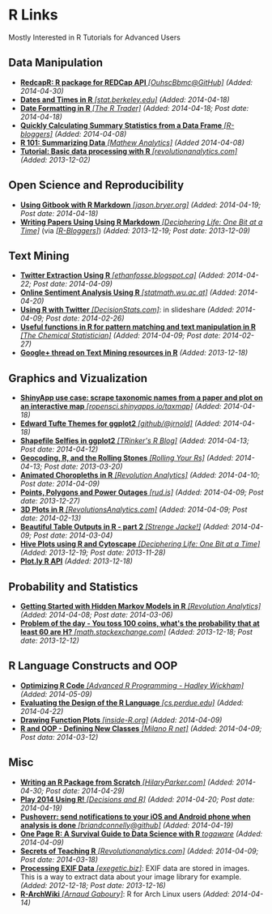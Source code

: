 # R Links
Mostly Interested in R Tutorials for Advanced Users

## Data Manipulation
* [**RedcapR: R package for REDCap API** *[OuhscBbmc@GitHub]*](https://github.com/OuhscBbmc/REDCapR) *(Added: 2014-04-30)*
* [**Dates and Times in R** *[stat.berkeley.edu]*](http://www.stat.berkeley.edu/classes/s133/dates.html) *(Added: 2014-04-18)*
* [**Date Formatting in R** *[The R Trader]*](http://www.thertrader.com/2014/04/18/date-formating-in-r/) *(Added: 2014-04-18; Post date: 2014-04-18)*
* [**Quickly Calculating Summary Statistics from a Data Frame** *[R-bloggers]*](http://www.r-bloggers.com/using-r-quickly-calculating-summary-statistics-from-a-data-frame/) *(Added: 2014-04-08)*
* [**R 101: Summarizing Data** *[Mathew Analytics]*](http://mathewanalytics.wordpress.com/2014/03/26/r-101-summarizing-data/) *(Added 2014-04-08)*
* [**Tutorial: Basic data processing with R** *[revolutionanalytics.com]*](http://blog.revolutionanalytics.com/2013/12/tutorial-basic-data-processing-with-r.html) *(Added: 2013-12-02)*

## Open Science and Reproducibility
* [**Using Gitbook with R Markdown** *[jason.bryer.org]*](http://jason.bryer.org/posts/2014-04-18/Gitbook_with_R_Markdown.html) *(Added: 2014-04-19; Post date: 2014-04-18)*
* [**Writing Papers Using Using R Markdown** *[Deciphering Life: One Bit at a Time]*](http://rmflight.github.io/posts/2012/10/papersinRmd.html) (via [*[R-Bloggers]*](www.r-bloggers.com/writing-papers-using-r-markdown/)) *(Added: 2013-12-19; Post date: 2013-12-09)*

## Text Mining
* [**Twitter Extraction Using R** *[ethanfosse.blogspot.ca]*](http://ethanfosse.blogspot.ca/2014/04/twitter-extraction.html) *(Added: 2014-04-22; Post date: 2014-04-09)*
* [**Online Sentiment Analysis Using R** *[statmath.wu.ac.at]*](http://statmath.wu.ac.at/courses/SNLP/Presentations/DA-Sentiment.pdf) *(Added: 2014-04-20)*
* [**Using R with Twitter** *[DecisionStats.com]*](http://decisionstats.com/2014/02/26/using-r-with-twitter-great-tutorial-in-rstats/): in slideshare *(Added: 2014-04-09; Post date: 2014-02-26)*
* [**Useful functions in R for pattern matching and text manipulation in R** *[The Chemical Statistician]*](http://chemicalstatistician.wordpress.com/2014/02/27/useful-functions-in-r-for-manipulating-text-data/) *(Added: 2014-04-09; Post date: 2014-02-27)*
* [**Google+ thread on Text Mining resources in R**](https://plus.google.com/+SharonMachlis/posts/1Sg913cKCxS) *(Added: 2013-12-18)*

## Graphics and Vizualization
* [**ShinyApp use case: scrape taxonomic names from a paper and plot on an interactive map** *[ropensci.shinyapps.io/taxmap]*](https://ropensci.shinyapps.io/taxmap/) *(Added: 2014-04-18)*
* [**Edward Tufte Themes for ggplot2** *[github/@jrnold]*](https://github.com/jrnold/ggthemes) *(Added: 2014-04-18)*
* [**Shapefile Selfies in ggplot2** *[TRinker's R Blog]*](http://trinkerrstuff.wordpress.com/2014/04/12/shape-file-selfies-in-ggplot2/) *(Added: 2014-04-13; Post date: 2014-04-12)*
* [**Geocoding, R, and the Rolling Stones** *[Rolling Your Rs]*](http://rollingyours.wordpress.com/2013/03/20/geocoding-r-and-the-rolling-stones-part-1/) *(Added: 2014-04-13; Post date: 2013-03-20)*
* [**Animated Choropleths in R** *[Revolution Analytics]*](http://blog.revolutionanalytics.com/2014/04/animated-choropleths-in-r.html) *(Added: 2014-04-10; Post date: 2014-04-09)*
* [**Points, Polygons and Power Outages** *[rud.is]*](http://rud.is/b/2013/12/27/points-polygons-and-power-outages/) *(Added: 2014-04-09; Post date: 2013-12-27)*
* [**3D Plots in R** *[RevolutionsAnalytics.com]*](http://blog.revolutionanalytics.com/2014/02/3d-plots-in-r.html) *(Added: 2014-04-09; Post date: 2014-02-13)*
* [**Beautiful Table Outputs in R - part 2** *[Strenge Jacke!]*](http://strengejacke.wordpress.com/2014/03/04/beautiful-table-outputs-in-r-part-2-rstats-sjplot/) *(Added: 2014-04-09; Post date: 2014-03-04)*
* [**Hive Plots using R and Cytoscape** *[Deciphering Life: One Bit at a Time]*](http://rmflight.github.io/posts/2012/11/hiveplots_example.html) *(Added: 2013-12-19; Post date: 2013-11-28)*
* [**Plot.ly R API**](https://plot.ly/api/r/) *(Added: 2013-12-18)*

## Probability and Statistics
* [**Getting Started with Hidden Markov Models in R** *[Revolution Analytics]*](http://blog.revolutionanalytics.com/2014/03/r-and-hidden-markov-models.html) *(Added: 2014-04-08; Post date: 2014-03-06)*
* [**Problem of the day - You toss 100 coins, what's the probability that at least 60 are H?** *[math.stackexchange.com]*](http://math.stackexchange.com/questions/603709/probability-of-100-coin-tosses) *(Added: 2013-12-18; Post date: 2013-12-12)*

## R Language Constructs and OOP
* [**Optimizing R Code** *[Advanced R Programming - Hadley Wickham]*](http://adv-r.had.co.nz/Profiling.html) *(Added: 2014-05-09)*
* [**Evaluating the Design of the R Language** *[cs.perdue.edu]*](http://r.cs.purdue.edu/pub/ecoop12.pdf) *(Added: 2014-04-22)*
* [**Drawing Function Plots** *[inside-R.org]*](http://www.inside-r.org/r-doc/graphics/curve) *(Added: 2014-04-09)*
* [**R and OOP - Defining New Classes** *[Milano R net]*](http://www.milanor.net/blog/?p=1234) *(Added: 2014-04-09; Post data: 2014-03-12)*

## Misc
* [**Writing an R Package from Scratch** *[HilaryParker.com]*](http://hilaryparker.com/2014/04/29/writing-an-r-package-from-scratch/) *(Added: 2014-04-30; Post date: 2014-04-29)*
* [**Play 2014 Using R!** *[Decisions and R]*](http://decisionsandr.blogspot.com/2014/04/play-2048-using-r.html) *(Added: 2014-04-20; Post date: 2014-04-19)*
* [**Pushoverr: send notifications to your iOS and Android phone when analysis is done** *[briandconnelly@github]*](https://github.com/briandconnelly/pushoverr) *(Added: 2014-04-19)*
* [**One Page R: A Survival Guide to Data Science with R** *togaware*](http://onepager.togaware.com/) *(Added: 2014-04-09)*
* [**Secrets of Teaching R** *[Revolutionanalytics.com]*](http://blog.revolutionanalytics.com/2014/03/secrets-of-teaching-r.html) *(Added: 2014-04-09; Post date: 2014-03-18)*
* [**Processing EXIF Data** *[exegetic.biz]*](http://www.exegetic.biz/blog/2013/12/processing-exif-data/): EXIF data are stored in images. This is a way to extract data about your image library for example. *(Added: 2012-12-18; Post date: 2013-12-16)*
* [**R-ArchWiki** *[Arnaud Gaboury]*](https://wiki.archlinux.org/index.php/R#Renviron.r_file): R for Arch Linux users *(Added: 2014-04-14)*
